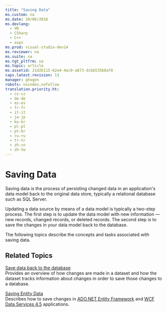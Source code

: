 ```yaml
---
title: "Saving Data"
ms.custom: na
ms.date: 10/06/2016
ms.devlang: 
  - VB
  - CSharp
  - C++
  - aspx
ms.prod: visual-studio-dev14
ms.reviewer: na
ms.suite: na
ms.tgt_pltfrm: na
ms.topic: article
ms.assetid: 21d2b115-62e4-4ac9-a873-dcbb535b8af8
caps.latest.revision: 13
manager: ghogen
robots: noindex,nofollow
translation.priority.ht: 
  - cs-cz
  - de-de
  - es-es
  - fr-fr
  - it-it
  - ja-jp
  - ko-kr
  - pl-pl
  - pt-br
  - ru-ru
  - tr-tr
  - zh-cn
  - zh-tw
---
```

# Saving Data
Saving data is the process of persisting changed data in an application's data model back to the original data store, typically a relational database such as SQL Server.  
  
 Updating a data source by means of a data model is typically a two-step process. The first step is to update the data model with new information — new records, changed records, or deleted records. The second step is to save the changes in your data model back to the database.  
  
 The following topics describe the concepts and tasks associated with saving data.  
  
## Related Topics  
 [Save data back to the database](../VS_raddata/Save-data-back-to-the-database.md)  
 Provides an overview of how changes are made in a dataset and how the dataset tracks information about changes in order to save those changes to a database.  
  
 [Saving Entity Data](../VS_raddata/Saving-Entity-Data.md)  
 Describes how to save changes in [ADO.NET Entity Framework](../Topic/ADO.NET%20Entity%20Framework.md) and [WCF Data Services 4.5](../Topic/WCF%20Data%20Services%204.5.md) applications.